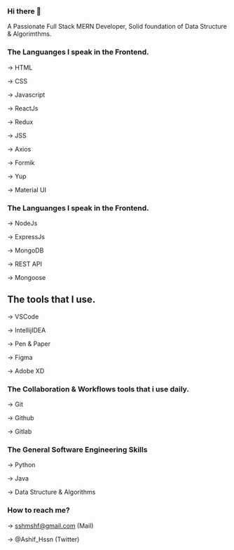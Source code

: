 ### Hi there 👋

<!--
**shrtshf/shrtshf** is a ✨ _special_ ✨ repository because its `README.md` (this file) appears on your GitHub profile.

Here are some ideas to get you started:

- 🔭 I’m currently working on ...
- 🌱 I’m currently learning ...
- 👯 I’m looking to collaborate on ...
- 🤔 I’m looking for help with ...
- 💬 Ask me about ...
- 📫 How to reach me: ...
- 😄 Pronouns: ...
- ⚡ Fun fact: ...
-->
A Passionate Full Stack MERN Developer, Solid foundation of Data Structure & Algorimthms.

### The Languanges I speak in the Frontend.

-> HTML

-> CSS

-> Javascript

-> ReactJs

-> Redux

-> JSS

-> Axios

-> Formik

-> Yup

-> Material UI


### The Languanges I speak in the Frontend.

-> NodeJs

-> ExpressJs

-> MongoDB

-> REST API

-> Mongoose


## The tools that I use.

-> VSCode

-> IntellijIDEA

-> Pen & Paper

-> Figma

-> Adobe XD



### The Collaboration & Workflows tools that i use daily.



-> Git

-> Github

-> Gitlab

### The General Software Engineering Skills 

-> Python

-> Java

-> Data Structure & Algorithms



### How to reach me?



-> sshmshf@gmail.com (Mail)

-> @Ashif_Hssn (Twitter)



